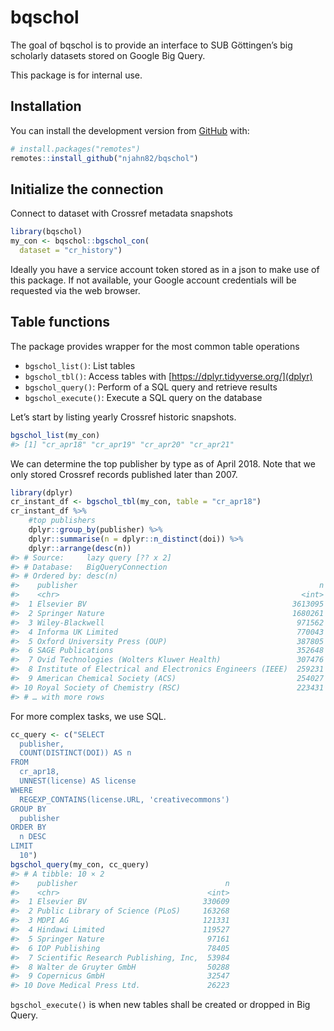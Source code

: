
<!-- README.md is generated from README.Rmd. Please edit that file -->

# bqschol

<!-- badges: start -->
<!-- badges: end -->

The goal of bqschol is to provide an interface to SUB Göttingen’s big
scholarly datasets stored on Google Big Query.

This package is for internal use.

## Installation

You can install the development version from
[GitHub](https://github.com/) with:

``` r
# install.packages("remotes")
remotes::install_github("njahn82/bqschol")
```

## Initialize the connection

Connect to dataset with Crossref metadata snapshots

``` r
library(bqschol)
my_con <- bqschol::bgschol_con(
  dataset = "cr_history")
```

Ideally you have a service account token stored as in a json to make use
of this package. If not available, your Google account credentials will
be requested via the web browser.

## Table functions

The package provides wrapper for the most common table operations

-   `bgschol_list()`: List tables
-   `bgschol_tbl()`: Access tables with
    [https://dplyr.tidyverse.org/](dplyr)
-   `bgschol_query()`: Perform of a SQL query and retrieve results
-   `bgschol_execute()`: Execute a SQL query on the database

Let’s start by listing yearly Crossref historic snapshots.

``` r
bgschol_list(my_con)
#> [1] "cr_apr18" "cr_apr19" "cr_apr20" "cr_apr21"
```

We can determine the top publisher by type as of April 2018. Note that
we only stored Crossref records published later than 2007.

``` r
library(dplyr)
cr_instant_df <- bgschol_tbl(my_con, table = "cr_apr18")
cr_instant_df %>%
    #top publishers
    dplyr::group_by(publisher) %>%
    dplyr::summarise(n = dplyr::n_distinct(doi)) %>%
    dplyr::arrange(desc(n)) 
#> # Source:     lazy query [?? x 2]
#> # Database:   BigQueryConnection
#> # Ordered by: desc(n)
#>    publisher                                                      n
#>    <chr>                                                      <int>
#>  1 Elsevier BV                                              3613095
#>  2 Springer Nature                                          1680261
#>  3 Wiley-Blackwell                                           971562
#>  4 Informa UK Limited                                        770043
#>  5 Oxford University Press (OUP)                             387805
#>  6 SAGE Publications                                         352648
#>  7 Ovid Technologies (Wolters Kluwer Health)                 307476
#>  8 Institute of Electrical and Electronics Engineers (IEEE)  259231
#>  9 American Chemical Society (ACS)                           254027
#> 10 Royal Society of Chemistry (RSC)                          223431
#> # … with more rows
```

For more complex tasks, we use SQL.

``` r
cc_query <- c("SELECT
  publisher,
  COUNT(DISTINCT(DOI)) AS n
FROM
  cr_apr18,
  UNNEST(license) AS license
WHERE
  REGEXP_CONTAINS(license.URL, 'creativecommons')
GROUP BY
  publisher
ORDER BY
  n DESC
LIMIT
  10")
bgschol_query(my_con, cc_query)
#> # A tibble: 10 × 2
#>    publisher                                 n
#>    <chr>                                 <int>
#>  1 Elsevier BV                          330609
#>  2 Public Library of Science (PLoS)     163268
#>  3 MDPI AG                              121331
#>  4 Hindawi Limited                      119527
#>  5 Springer Nature                       97161
#>  6 IOP Publishing                        78405
#>  7 Scientific Research Publishing, Inc,  53984
#>  8 Walter de Gruyter GmbH                50288
#>  9 Copernicus GmbH                       32547
#> 10 Dove Medical Press Ltd.               26223
```

`bgschol_execute()` is when new tables shall be created or dropped in
Big Query.

